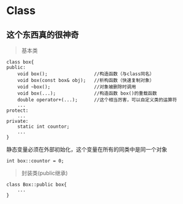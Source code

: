 Class
=====
这个东西真的很神奇
--------------
> 基本类
~~~
class box{
public:
    void box();                 //构造函数（与class同名）
    void box(const box& obj);   //析构函数（快速复制对象）
    void ~box();                //对象被删除时调用
    void box(...);              //构造函数 box()的重载函数
    double operator+(...);      //这个相当厉害，可以自定义类的运算符
    ...
protect:
    ...
private:
    static int countor;
    ...
}
~~~
静态变量必须在外部初始化，这个变量在所有的同类中是同一个对象
~~~
int box::countor = 0;
~~~
> 封装类(public继承)
~~~
class Box::public box{
    ...
}
~~~
